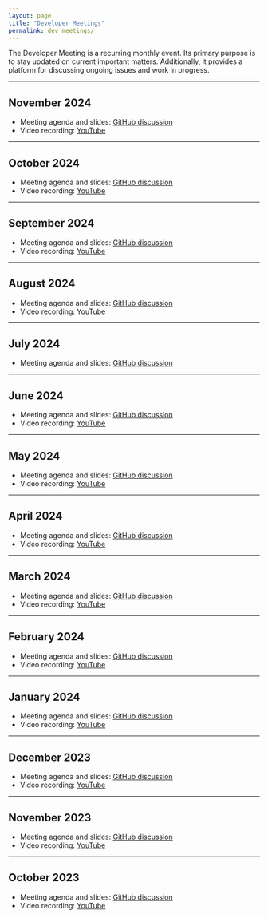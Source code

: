 ```yaml
---
layout: page
title: "Developer Meetings"
permalink: dev_meetings/
---
```


The Developer Meeting is a recurring monthly event. Its primary purpose is to stay updated on current important matters. Additionally, it provides a platform for discussing ongoing issues and work in progress.

---

## November 2024
- Meeting agenda and slides: [GitHub discussion](https://github.com/orgs/gem5/discussions/1715)
- Video recording: [YouTube](https://youtu.be/dTV7OjkgsiY)

---

## October 2024
- Meeting agenda and slides: [GitHub discussion](https://github.com/orgs/gem5/discussions/1607)
- Video recording: [YouTube](https://youtu.be/u8TvQMEnqPM)

---

## September 2024
- Meeting agenda and slides: [GitHub discussion](https://github.com/orgs/gem5/discussions/1503)
- Video recording: [YouTube](https://youtu.be/lWuo1bdhEiM)

---

## August 2024
- Meeting agenda and slides: [GitHub discussion](https://github.com/orgs/gem5/discussions/1398)
- Video recording: [YouTube](https://youtu.be/hEyhXJg-rbU)

---

## July 2024
- Meeting agenda and slides: [GitHub discussion](https://github.com/orgs/gem5/discussions/1337)

---

## June 2024
- Meeting agenda and slides: [GitHub discussion](https://github.com/orgs/gem5/discussions/1203)
- Video recording: [YouTube](https://youtu.be/vkBKsJ5dvEc)

---

## May 2024
- Meeting agenda and slides: [GitHub discussion](https://github.com/orgs/gem5/discussions/1095)
- Video recording: [YouTube](https://youtu.be/C5Ze9hjUL8M)

---

## April 2024
- Meeting agenda and slides: [GitHub discussion](https://github.com/orgs/gem5/discussions/995)
- Video recording: [YouTube](https://www.youtube.com/watch?v=_1D8PM_vPr0)

---

## March 2024
- Meeting agenda and slides: [GitHub discussion](https://github.com/orgs/gem5/discussions/907)
- Video recording: [YouTube](https://www.youtube.com/watch?v=ofb5bcGc1Iw)

---

## February 2024
- Meeting agenda and slides: [GitHub discussion](https://github.com/orgs/gem5/discussions/839)
- Video recording: [YouTube](https://www.youtube.com/watch?v=uzZJlFHI6eU)

---

## January 2024
- Meeting agenda and slides: [GitHub discussion](https://github.com/orgs/gem5/discussions/740)
- Video recording: [YouTube](https://www.youtube.com/watch?v=Ze4yABgktVE)

---

## December 2023
- Meeting agenda and slides: [GitHub discussion](https://github.com/orgs/gem5/discussions/661)
- Video recording: [YouTube](https://www.youtube.com/watch?v=VeaoMkDFkvU)

---

## November 2023
- Meeting agenda and slides: [GitHub discussion](https://github.com/orgs/gem5/discussions/482)
- Video recording: [YouTube](https://www.youtube.com/watch?v=ZzCJdtr1mv0)

---

## October 2023
- Meeting agenda and slides: [GitHub discussion](https://github.com/orgs/gem5/discussions/435)
- Video recording: [YouTube](https://www.youtube.com/watch?v=bfpeo5-5ijI)
